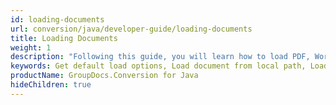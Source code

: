 ```yaml
---
id: loading-documents
url: conversion/java/developer-guide/loading-documents
title: Loading Documents
weight: 1
description: "Following this guide, you will learn how to load PDF, Word, Excel, and PowerPoint documents by local file path and stream with GroupDocs.Conversion for Python via .NET API."
keywords: Get default load options, Load document from local path, Load document from stream, Load password-protected documents
productName: GroupDocs.Conversion for Java
hideChildren: true
---
```



